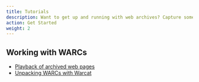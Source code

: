 ```yaml
---
title: Tutorials
description: Want to get up and running with web archives? Capture some pages? Analyse your WARCs?
action: Get Started
weight: 2
---
```




Working with WARCs
------------------

* [Playback of archived web pages](playback)
* [Unpacking WARCs with Warcat](./warcs/unpacking-warcs-with-warcat.ipynb)

